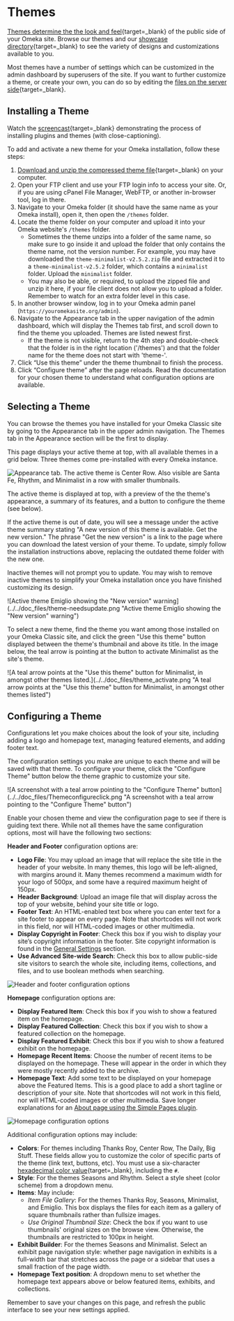 # Themes

[Themes determine the the look and feel](https://omeka.org/classic/themes/){target=_blank} of the public side of your Omeka site. Browse our themes and our [showcase directory](https://omeka.org/classic/showcase/){target=_blank} to see the variety of designs and customizations available to you.

Most themes have a number of settings which can be customized in the admin dashboard by superusers of the site. If you want to further customize a theme, or create your own, you can do so by editing the [files on the server side](https://omeka.readthedocs.io/en/latest/Tutorials/index.html#public-themes){target=_blank}.

Installing a Theme
-----------------------------------------------------------------
Watch the [screencast](https://vimeo.com/153819886){target=_blank} demonstrating the process of installing plugins and themes (with close-captioning).

To add and activate a new theme for your Omeka installation, follow these steps:

1. [Download and unzip the compressed theme file](https://omeka.org/classic/themes/){target=_blank} on your computer.
1. Open your FTP client and use your FTP login info to access your site. Or, if you are using cPanel File Manager, WebFTP, or another in-browser tool, log in there. 
1. Navigate to your Omeka folder (it should have the same name as your Omeka install), open it, then open the `/themes` folder.
1. Locate the theme folder on your computer and upload it into your Omeka website's `/themes` folder. 
    - Sometimes the theme unzips into a folder of the same name, so make sure to go inside it and upload the folder that only contains the theme name, not the version number. For example, you may have downloaded the `theme-minimalist-v2.5.2.zip` file and extracted it to a `theme-minimalist-v2.5.2` folder, which contains a `minimalist` folder. Upload the `minimalist` folder. 
    - You may also be able, or required, to upload the zipped file and unzip it here, if your file client does not allow you to upload a folder. Remember to watch for an extra folder level in this case.
1. In another browser window, log in to your Omeka admin panel (`https://youromekasite.org/admin`).
1.  Navigate to the Appearance tab in the upper navigation of the admin dashboard, which will display the Themes tab first, and scroll down to find the theme you uploaded. Themes are listed newest first.
    - If the theme is not visible, return to the 4th step and double-check that the folder is in the right location ('/themes') and that the folder name for the theme does not start with 'theme-'.
1. Click “Use this theme” under the theme thumbnail to finish the process.
1. Click “Configure theme” after the page reloads. Read the documentation for your chosen theme to understand what configuration options are available.

Selecting a Theme
-------------------------------------------------------------
You can browse the themes you have installed for your Omeka Classic site by going to the Appearance tab in the upper admin navigation. The Themes tab in the Appearance section will be the first to display. 

This page displays your active theme at top, with all available themes in a grid below. Three themes come pre-installed with every Omeka instance.

![Appearance tab. The active theme is Center Row. Also visible are Santa Fe, Rhythm, and Minimalist in a row with smaller thumbnails.](../../doc_files/browse_themes.png "Appearance tab. The active theme is Center Row. Also visible are Santa Fe, Rhythm, and Minimalist in a row with smaller thumbnails.")

The active theme is displayed at top, with a preview of the the theme's appearance, a summary of its features, and a button to configure the theme (see below). 

If the active theme is out of date, you will see a message under the active theme summary stating "A new version of this theme is available. Get the new version." The phrase "Get the new version" is a link to the page where you can download the latest version of your theme. To update, simply follow the installation instructions above, replacing the outdated theme folder with the new one.

Inactive themes will not prompt you to update. You may wish to remove inactive themes to simplify your Omeka installation once you have finished customizing its design.

![Active theme Emiglio showing the "New version" warning](../../doc_files/theme-needsupdate.png "Active theme Emiglio showing the "New version" warning")

To select a new theme, find the theme you want among those installed on your Omeka Classic site, and click the green "Use this theme" button displayed between the theme's thumbnail and above its title. In the image below, the teal arrow is pointing at the button to activate Minimalist as the site's theme.

![A teal arrow points at the "Use this theme" button for Minimalist, in amongst other themes listed.](../../doc_files/theme_activate.png "A teal arrow points at the "Use this theme" button for Minimalist, in amongst other themes listed")


Configuring a Theme
----------------------------------------------------------------
Configurations let you make choices about the look of your site, including adding a logo and homepage text, managing featured elements, and adding footer text. 

The configuration settings you make are unique to each theme and will be saved with that theme. To configure your theme, click the "Configure Theme" button below the theme graphic to customize your site.  

![A screenshot with a teal arrow pointing to the "Configure Theme" button](../../doc_files/Themeconfigureclick.png "A screenshot with a teal arrow pointing to the "Configure Theme" button")

Enable your chosen theme and view the configuration page to see if there is guiding text there. While not all themes have the same configuration options, most will have the following two sections: 

**Header and Footer** configuration options are:

- **Logo File**: You may upload an image that will replace the site title in the header of your website. In many themes, this logo will be left-aligned, with margins around it. Many themes recommend a maximum width for your logo of 500px, and some have a required maximum height of 150px. 
- **Header Background**: Upload an image file that will display across the top of your website, behind your site title or logo.
- **Footer Text**: An HTML-enabled text box where you can enter text for a site footer to appear on every page. Note that shortcodes will not work in this field, nor will HTML-coded images or other multimedia.
- **Display Copyright in Footer**:  Check this box if you wish to display your site’s copyright information in the footer. Site copyright information is found in the [General Settings](../Settings/General_Settings.md) section.
- **Use Advanced Site-wide Search**: Check this box to allow public-side site visitors to search the whole site, including items, collections, and files, and to use boolean methods when searching.

![Header and footer configuration options](../../doc_files/themeHFConfig.png "Header and footer configuration options")

**Homepage** configuration options are:

- **Display Featured Item**: Check this box if you wish to show a featured item on the homepage.
- **Display Featured Collection**: Check this box if you wish to show a featured collection on the homepage.
- **Display Featured Exhibit**: Check this box if you wish to show a featured exhibit on the homepage.
- **Homepage Recent Items**: Choose the number of recent items to be displayed on the homepage. These will appear in the order in which they were mostly recently added to the archive.
-   **Homepage Text**: Add some text to be displayed on your homepage above the Featured Items. This is a good place to add a short tagline or description of your site. Note that shortcodes will not work in this field, nor will HTML-coded images or other multimedia. Save longer explanations for an [About page using the Simple Pages plugin](../../Plugins/SimplePages.md).

![Homepage configuration options](../../doc_files/themeHomeConfig.png "Homepage configuration options")

Additional configuration options may include:

- **Colors**: For themes including Thanks Roy, Center Row, The Daily, Big Stuff. These fields allow you to customize the color of specific parts of the theme (link text, buttons, etc). You must use a six-character [hexadecimal color value](https://www.w3schools.com/colors/default.asp){target=_blank}, including the `#`.
- **Style**: For the themes Seasons and Rhythm. Select a style sheet (color scheme) from a dropdown menu.
- **Items**: May include:
    - *Item File Gallery*: For the themes Thanks Roy, Seasons, Minimalist, and Emiglio. This box displays the files for each item as a gallery of square thumbnails rather than fullsize images. 
    - *Use Original Thumbnail Size*: Check the box if you want to use thumbnails' original sizes on the browse view. Otherwise, the thumbnails are restricted to 100px in height.
- **Exhibit Builder**: For the themes Seasons and Minimalist. Select an exhibit page navigation style: whether page navigation in exhibits is a full-width bar that stretches across the page or a sidebar that uses a small fraction of the page width.
- **Homepage Text position**: A dropdown menu to set whether the homepage text appears above or below featured items, exhibits, and collections.

Remember to save your changes on this page, and refresh the public interface to see your new settings applied.
